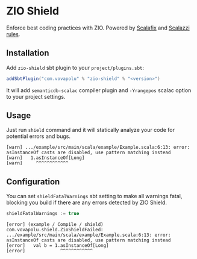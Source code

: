 # ZIO Shield
Enforce best coding practices with ZIO. 
Powered by [Scalafix](https://scalacenter.github.io/scalafix/) and [Scalazzi rules](https://github.com/scalaz/scalazzi).

## Installation 

Add `zio-shield` sbt plugin to your `project/plugins.sbt`:
```sbt
addSbtPlugin("com.vovapolu" % "zio-shield" % "<version>")
```

It will add `semanticdb-scalac` compiler plugin and `-Yrangepos` scalac option to your project settings. 

## Usage

Just run `shield` command and it will statically analyze your code for potential errors and bugs. 
```
[warn] .../example/src/main/scala/example/Example.scala:6:13: error: asInstanceOf casts are disabled, use pattern matching instead
[warn]   1.asInstanceOf[Long]
[warn]     ^^^^^^^^^^^^
```

## Configuration

You can set `shieldFatalWarnings` sbt setting to make all warnings fatal,
blocking you build if there are any errors detected by ZIO Shield. 
```sbt
shieldFatalWarnings := true
```
```
[error] (example / Compile / shield) com.vovapolu.shield.ZioShieldFailed: .../example/src/main/scala/example/Example.scala:6:13: error: asInstanceOf casts are disabled, use pattern matching instead
[error]   val b = 1.asInstanceOf[Long]
[error]             ^^^^^^^^^^^^
```
